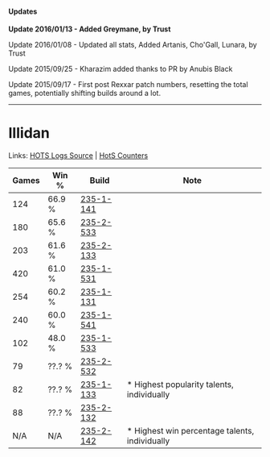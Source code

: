 #### Updates
**Update 2016/01/13 - Added Greymane, by Trust**

Update 2016/01/08 - Updated all stats, Added Artanis, Cho'Gall, Lunara, by Trust

Update 2015/09/25 - Kharazim added thanks to PR by Anubis Black

Update 2015/09/17 - First post Rexxar patch numbers, resetting the total games, potentially shifting builds around a lot.

***

# Illidan

Links: [HOTS Logs Source](https://www.hotslogs.com/Sitewide/HeroDetails?Hero=Illidan) | [HotS Counters](http://hotscounters.com/#/hero/Illidan)

Games  | Win %  | Build     | Note
-----  | -----  | -----     | ----
124    | 66.9 % | [235-1-141](http://www.heroesfire.com/hots/talent-calculator/illidan#l7Qb) | 
180    | 65.6 % | [235-2-533](http://www.heroesfire.com/hots/talent-calculator/illidan#l7mL) | 
203    | 61.6 % | [235-2-133](http://www.heroesfire.com/hots/talent-calculator/illidan#l7g5) | 
420    | 61.0 % | [235-1-531](http://www.heroesfire.com/hots/talent-calculator/illidan#l7Wh) | 
254    | 60.2 % | [235-1-131](http://www.heroesfire.com/hots/talent-calculator/illidan#l7QR) | 
240    | 60.0 % | [235-1-541](http://www.heroesfire.com/hots/talent-calculator/illidan#l7Wr) | 
102    | 48.0 % | [235-1-533](http://www.heroesfire.com/hots/talent-calculator/illidan#l7Wj) | 
79     | ??.? % | [235-2-532](http://www.heroesfire.com/hots/talent-calculator/illidan#l7mK) | 
82     | ??.? % | [235-1-133](http://www.heroesfire.com/hots/talent-calculator/illidan#l7QT) | * Highest popularity talents, individually
88     | ??.? % | [235-2-132](http://www.heroesfire.com/hots/talent-calculator/illidan#l7g4) | 
N/A    | N/A    | [235-2-142](http://www.heroesfire.com/hots/talent-calculator/illidan#l7gE) | * Highest win percentage talents, individually
